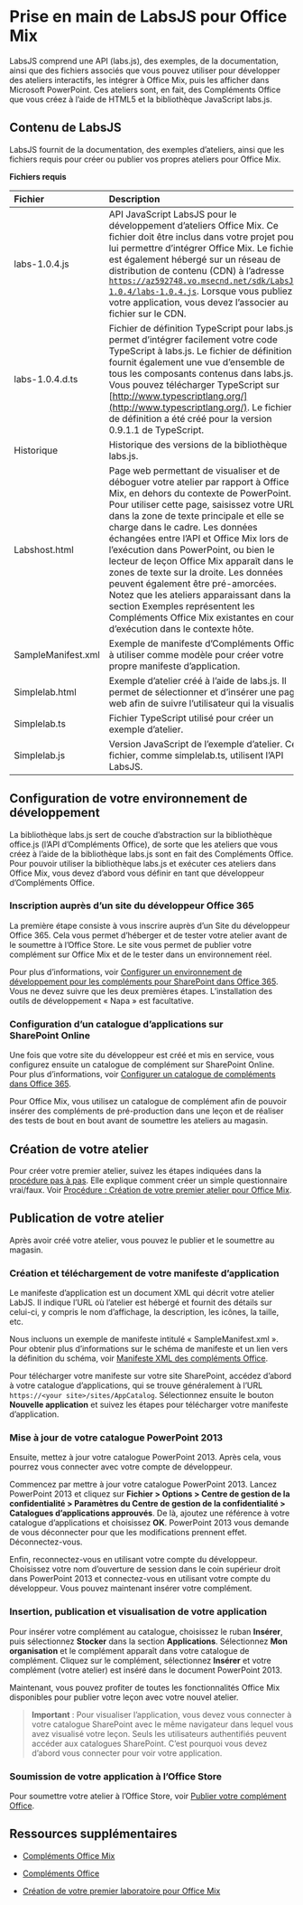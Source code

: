 
# <a name="get-started-with-labsjs-for-office-mix"></a>Prise en main de LabsJS pour Office Mix



LabsJS comprend une API (labs.js), des exemples, de la documentation, ainsi que des fichiers associés que vous pouvez utiliser pour développer des ateliers interactifs, les intégrer à Office Mix, puis les afficher dans Microsoft PowerPoint. Ces ateliers sont, en fait, des Compléments Office que vous créez à l’aide de HTML5 et la bibliothèque JavaScript labs.js.

## <a name="labsjs-content"></a>Contenu de LabsJS

LabsJS fournit de la documentation, des exemples d’ateliers, ainsi que les fichiers requis pour créer ou publier vos propres ateliers pour Office Mix.


**Fichiers requis**


|**Fichier**|**Description**|
|:-----|:-----|
|labs-1.0.4.js|API JavaScript LabsJS pour le développement d’ateliers Office Mix. Ce fichier doit être inclus dans votre projet pour lui permettre d’intégrer Office Mix. Le fichier est également hébergé sur un réseau de distribution de contenu (CDN) à l’adresse  <code>https://az592748.vo.msecnd.net/sdk/LabsJS-1.0.4/labs-1.0.4.js</code>. Lorsque vous publiez votre application, vous devez l’associer au fichier sur le CDN.|
|labs-1.0.4.d.ts|Fichier de définition TypeScript pour labs.js. Il permet d’intégrer facilement votre code TypeScript à labs.js. Le fichier de définition fournit également une vue d’ensemble de tous les composants contenus dans labs.js. Vous pouvez télécharger TypeScript sur [http://www.typescriptlang.org/](http://www.typescriptlang.org/). Le fichier de définition a été créé pour la version 0.9.1.1 de TypeScript.|
|Historique|Historique des versions de la bibliothèque labs.js.|
|Labshost.html|Page web permettant de visualiser et de déboguer votre atelier par rapport à Office Mix, en dehors du contexte de PowerPoint. Pour utiliser cette page, saisissez votre URL dans la zone de texte principale et elle se charge dans le cadre. Les données échangées entre l’API et Office Mix lors de l’exécution dans PowerPoint, ou bien le lecteur de leçon Office Mix apparaît dans les zones de texte sur la droite. Les données peuvent également être pré-amorcées. Notez que les ateliers apparaissant dans la section Exemples représentent les Compléments Office Mix existantes en cours d’exécution dans le contexte hôte.|
|SampleManifest.xml|Exemple de manifeste d’Compléments Office à utiliser comme modèle pour créer votre propre manifeste d’application.|
|Simplelab.html|Exemple d’atelier créé à l’aide de labs.js. Il permet de sélectionner et d’insérer une page web afin de suivre l’utilisateur qui la visualise.|
|Simplelab.ts|Fichier TypeScript utilisé pour créer un exemple d’atelier.|
|Simplelab.js|Version JavaScript de l’exemple d’atelier. Ce fichier, comme simplelab.ts, utilisent l’API LabsJS.|

## <a name="set-up-your-development-environment"></a>Configuration de votre environnement de développement

La bibliothèque labs.js sert de couche d’abstraction sur la bibliothèque office.js (l’API d’Compléments Office), de sorte que les ateliers que vous créez à l’aide de la bibliothèque labs.js sont en fait des Compléments Office. Pour pouvoir utiliser la bibliothèque labs.js et exécuter ces ateliers dans Office Mix, vous devez d’abord vous définir en tant que développeur d’Compléments Office.


### <a name="register-for-an-office-365-developer-site"></a>Inscription auprès d’un site du développeur Office 365

La première étape consiste à vous inscrire auprès d’un Site du développeur Office 365. Cela vous permet d’héberger et de tester votre atelier avant de le soumettre à l’Office Store. Le site vous permet de publier votre complément sur Office Mix et de le tester dans un environnement réel.

Pour plus d’informations, voir [Configurer un environnement de développement pour les compléments pour SharePoint dans Office 365](http://msdn.microsoft.com/library/b22ce52a-ae9e-4831-9b68-c9210af6dc54%28Office.15%29.aspx). Vous ne devez suivre que les deux premières étapes. L’installation des outils de développement « Napa » est facultative.


### <a name="set-up-an-app-catalog-on-sharepoint-online"></a>Configuration d’un catalogue d’applications sur SharePoint Online

Une fois que votre site du développeur est créé et mis en service, vous configurez ensuite un catalogue de complément sur SharePoint Online. Pour plus d’informations, voir [Configurer un catalogue de compléments dans Office 365](../../publish/publish-task-pane-and-content-add-ins-to-an-add-in-catalog.md).

Pour Office Mix, vous utilisez un catalogue de complément afin de pouvoir insérer des compléments de pré-production dans une leçon et de réaliser des tests de bout en bout avant de soumettre les ateliers au magasin.


## <a name="create-your-lab"></a>Création de votre atelier

Pour créer votre premier atelier, suivez les étapes indiquées dans la [procédure pas à pas](../../powerpoint/office-mix/creating-your-first-lab-for-office-mix.md). Elle explique comment créer un simple questionnaire vrai/faux. Voir [Procédure : Création de votre premier atelier pour Office Mix](../../powerpoint/office-mix/creating-your-first-lab-for-office-mix.md).


## <a name="publish-your-lab"></a>Publication de votre atelier

Après avoir créé votre atelier, vous pouvez le publier et le soumettre au magasin.


### <a name="create-and-upload-your-application-manifest"></a>Création et téléchargement de votre manifeste d’application

Le manifeste d’application est un document XML qui décrit votre atelier LabJS. Il indique l’URL où l’atelier est hébergé et fournit des détails sur celui-ci, y compris le nom d’affichage, la description, les icônes, la taille, etc.

Nous incluons un exemple de manifeste intitulé « SampleManifest.xml ». Pour obtenir plus d’informations sur le schéma de manifeste et un lien vers la définition du schéma, voir [Manifeste XML des compléments Office](../../../docs/overview/add-in-manifests.md).

Pour télécharger votre manifeste sur votre site SharePoint, accédez d’abord à votre catalogue d’applications, qui se trouve généralement à l’URL <code>https://\<your site\>/sites/AppCatalog</code>. Sélectionnez ensuite le bouton **Nouvelle application** et suivez les étapes pour télécharger votre manifeste d’application.


### <a name="update-your-powerpoint-2013-catalog"></a>Mise à jour de votre catalogue PowerPoint 2013

Ensuite, mettez à jour votre catalogue PowerPoint 2013. Après cela, vous pourrez vous connecter avec votre compte de développeur.

Commencez par mettre à jour votre catalogue PowerPoint 2013. Lancez PowerPoint 2013 et cliquez sur  **Fichier > Options > Centre de gestion de la confidentialité > Paramètres du Centre de gestion de la confidentialité > Catalogues d’applications approuvés**. De là, ajoutez une référence à votre catalogue d’applications et choisissez  **OK**. PowerPoint 2013 vous demande de vous déconnecter pour que les modifications prennent effet. Déconnectez-vous.

Enfin, reconnectez-vous en utilisant votre compte du développeur. Choisissez votre nom d’ouverture de session dans le coin supérieur droit dans PowerPoint 2013 et connectez-vous en utilisant votre compte du développeur. Vous pouvez maintenant insérer votre complément.


### <a name="insert,-publish,-and-view-your-app"></a>Insertion, publication et visualisation de votre application

Pour insérer votre complément au catalogue, choisissez le ruban  **Insérer**, puis sélectionnez  **Stocker** dans la section **Applications**. Sélectionnez  **Mon organisation** et le complément apparaît dans votre catalogue de complément. Cliquez sur le complément, sélectionnez **Insérer** et votre complément (votre atelier) est inséré dans le document PowerPoint 2013.

Maintenant, vous pouvez profiter de toutes les fonctionnalités Office Mix disponibles pour publier votre leçon avec votre nouvel atelier.


 >**Important** :  Pour visualiser l’application, vous devez vous connecter à votre catalogue SharePoint avec le même navigateur dans lequel vous avez visualisé votre leçon. Seuls les utilisateurs authentifiés peuvent accéder aux catalogues SharePoint. C’est pourquoi vous devez d’abord vous connecter pour voir votre application. 


### <a name="submit-your-lab-to-the-office-store"></a>Soumission de votre application à l’Office Store

Pour soumettre votre atelier à l’Office Store, voir [Publier votre complément Office](../../publish/publish.md).


## <a name="additional-resources"></a>Ressources supplémentaires



- [Compléments Office Mix](../../powerpoint/office-mix/office-mix-add-ins.md)
    
- [Compléments Office](../../../docs/overview/office-add-ins.md)
    
- [Création de votre premier laboratoire pour Office Mix](../../powerpoint/office-mix/creating-your-first-lab-for-office-mix.md)
    

